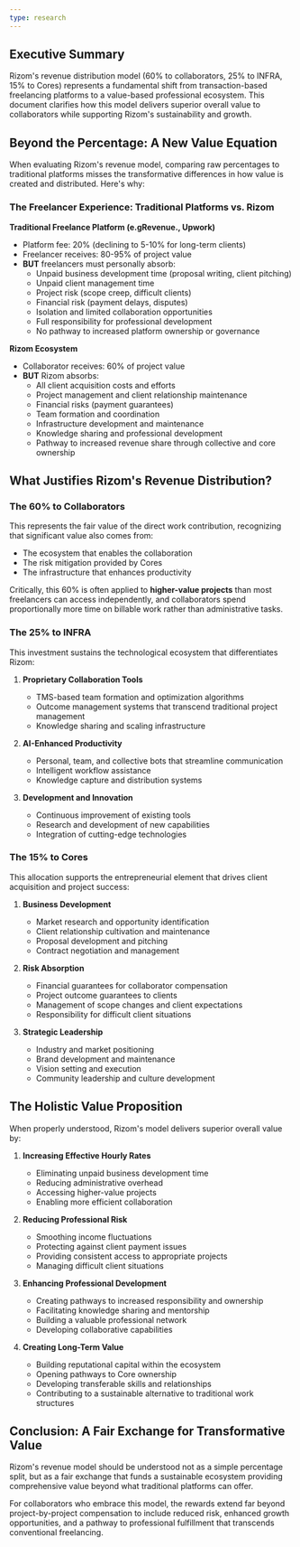 ```yaml
---
type: research
---
```


## Executive Summary

Rizom's revenue distribution model (60% to collaborators, 25% to INFRA, 15% to Cores) represents a fundamental shift from transaction-based freelancing platforms to a value-based professional ecosystem. This document clarifies how this model delivers superior overall value to collaborators while supporting Rizom's sustainability and growth.

## Beyond the Percentage: A New Value Equation

When evaluating Rizom's revenue model, comparing raw percentages to traditional platforms misses the transformative differences in how value is created and distributed. Here's why:

### The Freelancer Experience: Traditional Platforms vs. Rizom

**Traditional Freelance Platform (e.gRevenue., Upwork)**

- Platform fee: 20% (declining to 5-10% for long-term clients)
- Freelancer receives: 80-95% of project value
- **BUT** freelancers must personally absorb:
  - Unpaid business development time (proposal writing, client pitching)
  - Unpaid client management time
  - Project risk (scope creep, difficult clients)
  - Financial risk (payment delays, disputes)
  - Isolation and limited collaboration opportunities
  - Full responsibility for professional development
  - No pathway to increased platform ownership or governance

**Rizom Ecosystem**

- Collaborator receives: 60% of project value
- **BUT** Rizom absorbs:
  - All client acquisition costs and efforts
  - Project management and client relationship maintenance
  - Financial risks (payment guarantees)
  - Team formation and coordination
  - Infrastructure development and maintenance
  - Knowledge sharing and professional development
  - Pathway to increased revenue share through collective and core ownership

## What Justifies Rizom's Revenue Distribution?

### The 60% to Collaborators

This represents the fair value of the direct work contribution, recognizing that significant value also comes from:

- The ecosystem that enables the collaboration
- The risk mitigation provided by Cores
- The infrastructure that enhances productivity

Critically, this 60% is often applied to **higher-value projects** than most freelancers can access independently, and collaborators spend proportionally more time on billable work rather than administrative tasks.

### The 25% to INFRA

This investment sustains the technological ecosystem that differentiates Rizom:

1. **Proprietary Collaboration Tools**
   - TMS-based team formation and optimization algorithms
   - Outcome management systems that transcend traditional project management
   - Knowledge sharing and scaling infrastructure

2. **AI-Enhanced Productivity**
   - Personal, team, and collective bots that streamline communication
   - Intelligent workflow assistance
   - Knowledge capture and distribution systems

3. **Development and Innovation**
   - Continuous improvement of existing tools
   - Research and development of new capabilities
   - Integration of cutting-edge technologies

### The 15% to Cores

This allocation supports the entrepreneurial element that drives client acquisition and project success:

1. **Business Development**
   - Market research and opportunity identification
   - Client relationship cultivation and maintenance
   - Proposal development and pitching
   - Contract negotiation and management

2. **Risk Absorption**
   - Financial guarantees for collaborator compensation
   - Project outcome guarantees to clients
   - Management of scope changes and client expectations
   - Responsibility for difficult client situations

3. **Strategic Leadership**
   - Industry and market positioning
   - Brand development and maintenance
   - Vision setting and execution
   - Community leadership and culture development

## The Holistic Value Proposition

When properly understood, Rizom's model delivers superior overall value by:

1. **Increasing Effective Hourly Rates**
   - Eliminating unpaid business development time
   - Reducing administrative overhead
   - Accessing higher-value projects
   - Enabling more efficient collaboration

2. **Reducing Professional Risk**
   - Smoothing income fluctuations
   - Protecting against client payment issues
   - Providing consistent access to appropriate projects
   - Managing difficult client situations

3. **Enhancing Professional Development**
   - Creating pathways to increased responsibility and ownership
   - Facilitating knowledge sharing and mentorship
   - Building a valuable professional network
   - Developing collaborative capabilities

4. **Creating Long-Term Value**
   - Building reputational capital within the ecosystem
   - Opening pathways to Core ownership
   - Developing transferable skills and relationships
   - Contributing to a sustainable alternative to traditional work structures

## Conclusion: A Fair Exchange for Transformative Value

Rizom's revenue model should be understood not as a simple percentage split, but as a fair exchange that funds a sustainable ecosystem providing comprehensive value beyond what traditional platforms can offer.

For collaborators who embrace this model, the rewards extend far beyond project-by-project compensation to include reduced risk, enhanced growth opportunities, and a pathway to professional fulfillment that transcends conventional freelancing.
